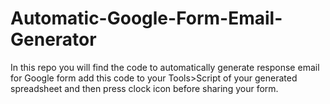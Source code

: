 # Automatic-Google-Form-Email-Generator
In this repo you will find the code to automatically generate response email for Google form add this code to your Tools>Script of your generated spreadsheet and then press clock icon before sharing your form.
